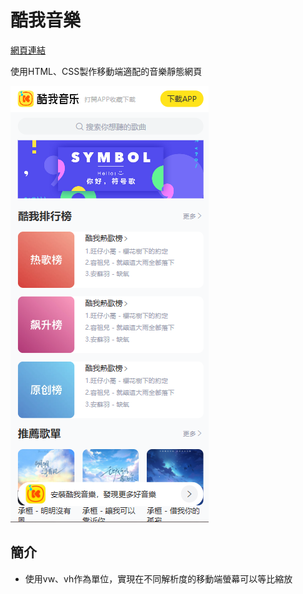 # 酷我音樂

[網頁連結](https://f153641.github.io/music-web/)

使用HTML、CSS製作移動端適配的音樂靜態網頁

![image](https://github.com/f153641/music-web/blob/main/image.png)

## 簡介

- 使用vw、vh作為單位，實現在不同解析度的移動端螢幕可以等比縮放

